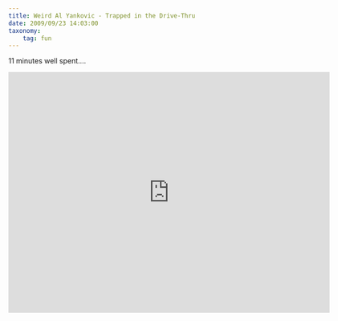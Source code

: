```yaml
---
title: Weird Al Yankovic - Trapped in the Drive-Thru
date: 2009/09/23 14:03:00
taxonomy: 
    tag: fun
---
```


11 minutes well spent....

<iframe width="640" height="480" src="https://www.youtube.com/embed/SHnTocdD7sk?rel=0&amp;controls=0&amp;showinfo=0" frameborder="0" allowfullscreen></iframe>
